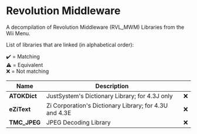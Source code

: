 Revolution Middleware
=====================
A decompilation of Revolution Middleware (RVL_MWM) Libraries from the Wii Menu.   

List of libraries that are linked (in alphabetical order):

✔️ = Matching  
⚠️ = Equivalent  
❌ = Not matching  

|     Name     |                      Description                       |    |
|--------------|--------------------------------------------------------|----|
| **ATOKDict** | JustSystem's Dictionary Library; for 4.3J only         | ❌ |
| **eZiText**  | Zi Corporation's Dictionary Library; for 4.3U and 4.3E | ❌ |
| **TMC_JPEG** | JPEG Decoding Library                                  | ❌ |